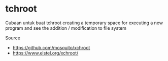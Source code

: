 # tchroot

Cubaan untuk buat tchroot
creating a temporary space for executing a new program and see the addition / modification to file system

Source
* https://github.com/mosquito/xchroot
* https://www.elstel.org/xchroot/

